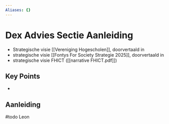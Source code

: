 ```yaml
---
Aliases: {}
---
```


# Dex Advies Sectie Aanleiding

- Strategische visie [[Vereniging Hogescholen]], doorvertaald in
- strategische visie [[Fontys For Society Strategie 2025]], doorvertaald in
- strategische visie FHICT ([[narrative FHICT.pdf]])

## Key Points

- 

## Aanleiding

#todo Leon

